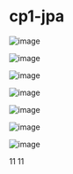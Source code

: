 # cp1-jpa

![image](https://user-images.githubusercontent.com/101119026/225845435-3c339df6-53b2-40dd-b365-f31b0c58040e.png)

![image](https://user-images.githubusercontent.com/101119026/225845583-20b317d8-c695-469e-a917-67c1e47e8f21.png)

![image](https://user-images.githubusercontent.com/101119026/225845636-57f59038-d9a2-429f-b358-58713541c7b2.png)

![image](https://user-images.githubusercontent.com/101119026/225845699-185a8e58-0d08-41fb-a8f1-6900128369f5.png)

![image](https://user-images.githubusercontent.com/101119026/225845760-83eece88-4243-48c3-976e-9b9ac1bb7b48.png)

![image](https://user-images.githubusercontent.com/101119026/225845842-343b4eaf-757a-494a-b3a9-ca4dec29a84a.png)



![image](https://user-images.githubusercontent.com/101119026/225845891-e4e3441d-373e-4f6d-a217-940a1bbb63bd.png)

<properties>
  <maven.compiler.source>11</maven.compiler.source>
  <maven.compiler.target>11</maven.compiler.target>
</properties>



